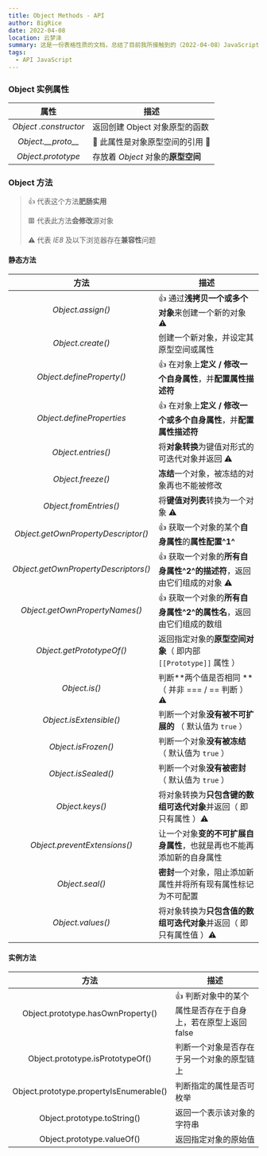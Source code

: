 ```yaml
---
title: Object Methods - API
author: BigRice
date: 2022-04-08
location: 云梦泽
summary: 这是一份表格性质的文档，总结了目前我所接触到的（2022-04-08）JavaScript 中 Object 类型的一些方法
tags:
  - API JavaScript
---
```

### Object 实例属性

|          属性          | 描述                               |
| :--------------------: | ---------------------------------- |
| _Object .constructor_  | 返回创建 Object 对象原型的函数     |
| _Object.\_\_proto\_\__ | 🚫 此属性是对象原型空间的引用 🚫   |
|   _Object.prototype_   | 存放着 _Object_ 对象的**原型空间** |

### Object 方法

> 👍 代表这个方法**肥肠实用**
>
> 🟥 代表此方法**会修改**源对象
>
> ⚠ 代表 _IE8_ 及以下浏览器存在**兼容性**问题

#### 静态方法

|                 方法                 | 描述                                                                 |
| :----------------------------------: | -------------------------------------------------------------------- |
|          _Object.assign()_           | 👍 通过**浅拷贝一个或多个对象**来创建一个新的对象 ⚠                  |
|          _Object.create()_           | 创建一个新对象，并设定其原型空间或属性                               |
|      _Object.defineProperty()_       | 👍 在对象上**定义 / 修改一个自身属性**，并**配置属性描述符**         |
|      _Object.defineProperties_       | 👍 在对象上**定义 / 修改一个或多个自身属性**，并**配置属性描述符**   |
|          _Object.entries()_          | 将**对象转换**为键值对形式的可迭代对象并返回 ⚠                       |
|          _Object.freeze()_           | **冻结**一个对象，被冻结的对象再也不能被修改                         |
|        _Object.fromEntries()_        | 将**键值对列表**转换为一个对象 ⚠                                     |
| _Object.getOwnPropertyDescriptor()_  | 👍 获取一个对象的某个**自身属性**的**属性配置^1^**                   |
| _Object.getOwnPropertyDescriptors()_ | 👍 获取一个对象的**所有自身属性^2^的描述符**，返回由它们组成的对象 ⚠ |
|    _Object.getOwnPropertyNames()_    | 👍 获取一个对象的**所有自身属性^2^的属性名**，返回由它们组成的数组   |
|      _Object.getPrototypeOf()_       | 返回指定对象的**原型空间对象**（ 即内部 `[[Prototype]]` 属性 ）      |
|            _Object.is()_             | 判断**两个值是否相同 **（ 并非 === / == 判断 ）⚠                     |
|       _Object.isExtensible()_        | 判断一个对象**没有被不可扩展的** （ 默认值为 `true` ）               |
|         _Object.isFrozen()_          | 判断一个对象**没有被冻结** （ 默认值为 `true` ）                     |
|         _Object.isSealed()_          | 判断一个对象**没有被密封** （ 默认值为 `true` ）                     |
|           _Object.keys()_            | 将对象转换为**只包含键的数组可迭代对象**并返回（ 即只有属性 ）⚠      |
|     _Object.preventExtensions()_     | 让一个对象**变的不可扩展自身属性**，也就是再也不能再添加新的自身属性 |
|           _Object.seal()_            | **密封**一个对象，阻止添加新属性并将所有现有属性标记为不可配置       |
|          _Object.values()_           | 将对象转换为**只包含值的数组可迭代对象**并返回（ 即只有属性值 ）⚠    |

[^1.属性配置]: 指的是属性的描述符
[^2.自身属性]: 指的是直接赋予该对象的属性，不需要从原型链上进行查找的属性

#### 实例方法

|                  方法                   | 描述                                                          |
| :-------------------------------------: | ------------------------------------------------------------- |
|    Object.prototype.hasOwnProperty()    | 👍 判断对象中的某个属性是否存在于自身上，若在原型上返回 false |
|    Object.prototype.isPrototypeOf()     | 判断一个对象是否存在于另一个对象的原型链上                    |
| Object.prototype.propertyIsEnumerable() | 判断指定的属性是否可枚举                                      |
|       Object.prototype.toString()       | 返回一个表示该对象的字符串                                    |
|       Object.prototype.valueOf()        | 返回指定对象的原始值                                          |
